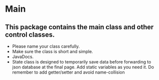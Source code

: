 # Main

## This package contains the main class and other control classes.

 - Please name your class carefully.
 - Make sure the class is short and simple.
 - JavaDocs.
 - State class is designed to temporarily save data before forwarding to json database at the final page. Add static variables as you need it. Do remember to add getter/setter and avoid name-collision
